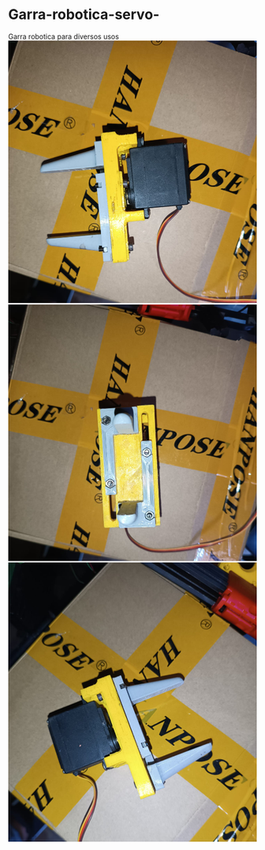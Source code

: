 # Garra-robotica-servo-
Garra robotica para diversos usos 
![Texto Alternativo](https://github.com/Gustavo-de-Lima-G-000-Akiko-Yuuuki/Garra-robotica-servo-/blob/main/Garrax1%20(1).jpg)
![Texto Alternativo](https://github.com/Gustavo-de-Lima-G-000-Akiko-Yuuuki/Garra-robotica-servo-/blob/main/Garrax1%20(2).jpg)
![Texto Alternativo](https://github.com/Gustavo-de-Lima-G-000-Akiko-Yuuuki/Garra-robotica-servo-/blob/main/Garrax1%20(3).jpg)
